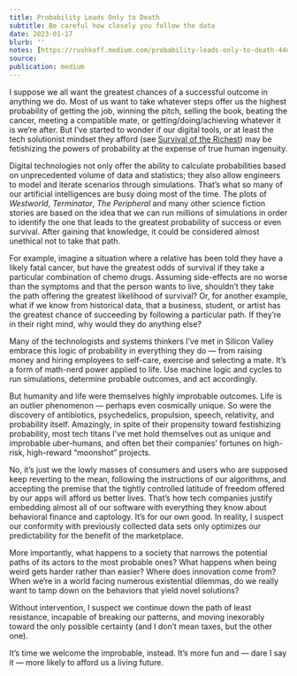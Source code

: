 ```yaml
---
title: Probability Leads Only to Death
subtitle: Be careful how closely you follow the data
date: 2023-01-17
blurb: ''
notes: [https://rushkoff.medium.com/probability-leads-only-to-death-44d9ed218b94](https://rushkoff.medium.com/probability-leads-only-to-death-44d9ed218b94 https://rushkoff.medium.com/probability-leads-only-to-death-44d9ed218b94)
source: 
publication: medium
---
```


I suppose we all want the greatest chances of a successful outcome in anything we do. Most of us want to take whatever steps offer us the highest probability of getting the job, winning the pitch, selling the book, beating the cancer, meeting a compatible mate, or getting/doing/achieving whatever it is we’re after. But I’ve started to wonder if our digital tools, or at least the tech solutionist mindset they afford (see [Survival of the Richest](https://wwnorton.com/books/survival-of-the-richest)) may be fetishizing the powers of probability at the expense of true human ingenuity.

Digital technologies not only offer the ability to calculate probabilities based on unprecedented volume of data and statistics; they also allow engineers to model and iterate scenarios through simulations. That’s what so many of our artificial intelligences are busy doing most of the time. The plots of _Westworld_, _Terminator_, _The Peripheral_ and many other science fiction stories are based on the idea that we can run millions of simulations in order to identify the one that leads to the greatest probability of success or even survival. After gaining that knowledge, it could be considered almost unethical not to take that path.

For example, imagine a situation where a relative has been told they have a likely fatal cancer, but have the greatest odds of survival if they take a particular combination of chemo drugs. Assuming side-effects are no worse than the symptoms and that the person wants to live, shouldn’t they take the path offering the greatest likelihood of survival? Or, for another example, what if we know from historical data, that a business, student, or artist has the greatest chance of succeeding by following a particular path. If they’re in their right mind, why would they do anything else?

Many of the technologists and systems thinkers I’ve met in Silicon Valley embrace this logic of probability in everything they do — from raising money and hiring employees to self-care, exercise and selecting a mate. It’s a form of math-nerd power applied to life. Use machine logic and cycles to run simulations, determine probable outcomes, and act accordingly.

But humanity and life were themselves highly improbable outcomes. Life is an outlier phenomenon — perhaps even cosmically unique. So were the discovery of antibiotics, psychedelics, propulsion, speech, relativity, and probability itself. Amazingly, in spite of their propensity toward festishizing probability, most tech titans I’ve met hold themselves out as unique and improbable uber-humans, and often bet their companies’ fortunes on high-risk, high-reward “moonshot” projects.

No, it’s just we the lowly masses of consumers and users who are supposed keep reverting to the mean, following the instructions of our algorithms, and accepting the premise that the tightly controlled latitude of freedom offered by our apps will afford us better lives. That’s how tech companies justify embedding almost all of our software with everything they know about behavioral finance and captology. It’s for our own good. In reality, I suspect our conformity with previously collected data sets only optimizes our predictability for the benefit of the marketplace.

More importantly, what happens to a society that narrows the potential paths of its actors to the most probable ones? What happens when being weird gets harder rather than easier? Where does innovation come from? When we’re in a world facing numerous existential dilemmas, do we really want to tamp down on the behaviors that yield novel solutions?

Without intervention, I suspect we continue down the path of least resistance, incapable of breaking our patterns, and moving inexorably toward the only possible certainty (and I don’t mean taxes, but the other one).

It’s time we welcome the improbable, instead. It’s more fun and — dare I say it — more likely to afford us a living future.

